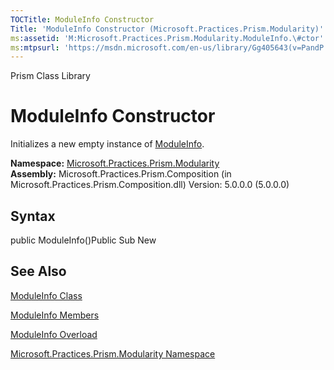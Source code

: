 ```yaml
---
TOCTitle: ModuleInfo Constructor
Title: 'ModuleInfo Constructor (Microsoft.Practices.Prism.Modularity)'
ms:assetid: 'M:Microsoft.Practices.Prism.Modularity.ModuleInfo.\#ctor'
ms:mtpsurl: 'https://msdn.microsoft.com/en-us/library/Gg405643(v=PandP.50)'
---
```


Prism Class Library

ModuleInfo Constructor
======================

Initializes a new empty instance of [ModuleInfo](https://msdn.microsoft.com/t:microsoft.practices.prism.modularity.moduleinfo).

**Namespace:** [Microsoft.Practices.Prism.Modularity](https://msdn.microsoft.com/n:microsoft.practices.prism.modularity)
**Assembly:** Microsoft.Practices.Prism.Composition (in Microsoft.Practices.Prism.Composition.dll) Version: 5.0.0.0 (5.0.0.0)

## Syntax


<span id="syntaxToggle"></span>public ModuleInfo()Public Sub New

See Also
--------


[ModuleInfo Class](https://msdn.microsoft.com/t:microsoft.practices.prism.modularity.moduleinfo)

[ModuleInfo Members](https://msdn.microsoft.com/allmembers.t:microsoft.practices.prism.modularity.moduleinfo)

[ModuleInfo Overload](https://msdn.microsoft.com/overload:microsoft.practices.prism.modularity.moduleinfo.)

[Microsoft.Practices.Prism.Modularity Namespace](https://msdn.microsoft.com/n:microsoft.practices.prism.modularity)
